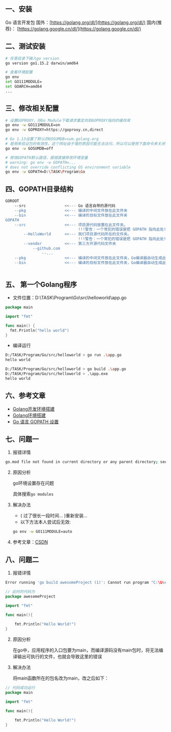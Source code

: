 ## 一、安装

Go 语言开发包
国外：[https://golang.org/dl/](https://golang.org/dl/)
国内(推荐)： [https://golang.google.cn/dl/](https://golang.google.cn/dl/)

## 二、测试安装

```bash
# 任意目录下输入go version
go version go1.15.2 darwin/amd64

# 查看环境配置
go env
set GO111MODULE=
set GOARCH=amd64
...
```

## 三、修改相关配置

```bash
# 设置GOPROXY，将Go Module下载请求重定向到GOPROXY指向的缓存库
go env -w GO111MODULE=on
go env -w GOPROXY=https://goproxy.cn,direct

# Go 1.13设置了默认的GOSUMDB=sum.golang.org
# 是用来验证包的有效性。这个网址由于墙的原因可能无法访问，所以可以使用下面命令来关闭：
go env -w GOSUMDB=off

# 修改GOPATH默认路径，报错直接修改环境变量
# warning: go env -w GOPATH=... 
# does not override conflicting OS environment variable
go env -w GOPATH=D:\TASK\Program\Go
```

## 四、GOPATH目录结构

```bash
GOROOT
	--src                 <<--- Go 语言自带的源代码
	--pkg                 <<--- 编译的中间文件放在此文件夹
	--bin                 <<--- 编译的目标文件放在此文件夹
GOPATH
	--src                 <<--- 项目源代码放置在此文件夹。
	                            !!!警告：一个常犯的错误是把 GOPATH 指向此处!!!
		--HelloWorld      <<--- 我们项目源代码所在的文件夹。
		                        !!!警告：一个常犯的错误是把 GOPATH 指向此处!!!
		--vendor          <<--- 第三方开源代码文件夹
			--github.com
				--...
	--pkg                 <<--- 编译的中间文件放在此文件夹，Go编译器自动生成此文件夹
	--bin                 <<--- 编译的目标文件放在此文件夹，Go编译器自动生成此文件夹
	
```

## 五、 第一个Golang程序

-   文件位置：D:\TASK\Program\Go\src\helloworld\app.go

```go
package main

import "fmt"

func main() {
  fmt.Println("hello world")
}
```

-   编译运行

```bash
D:/TASK/Program/Go/src/helloworld > go run .\app.go
hello world

D:/TASK/Program/Go/src/helloworld > go build .\app.go
D:/TASK/Program/Go/src/helloworld > .\app.exe
hello world
```

## 六、参考文章

-   [Golang开发环境搭建](https://zhuanlan.zhihu.com/p/299095514)
-   [Golang环境搭建](https://www.cnblogs.com/leokale-zz/p/14651078.html)
-   [Go 语言 GOPATH 设置](https://blog.csdn.net/quicmous/article/details/80360126)

## 七、问题一

1.   报错详情

```bash
go.mod file not found in current directory or any parent directory; see 'go help modules'
```

2.   原因分析

     go环境设置存在问题
     
     具体搜索`go modules`
     
3.   解决办法

     -   ( 过了很长一段时间... )重新安装...
     -   以下方法本人尝试后无效:

     ```bash
     go env -w GO111MODULE=auto
     ```

4.   参考文章：[CSDN](https://blog.csdn.net/weixin_40179091/article/details/117163598)

## 八、问题二

1.   报错详情

```go
Error running 'go build awesomeProject (1)': Cannot run program "C:\Users\erbin\AppData\Local\Temp\___go_build_awesomeProject__1_.exe" (in directory "G:\Language Proctice\Goworks\src\awesomeProject"): CreateProcess error=216, 该版本的 %1 与你运行的 Windows 版本不兼容。请查看计算机的系统信息，然后联系软件发布者。
```

```go
// 此时的代码为
package awesomeProject

import "fmt"

func main(){
     
	fmt.Println("Hello World!")
}
```

2.   原因分析

     在go中，应用程序的入口包要为main，而编译源码没有main包时，将无法编译输出可执行的文件，也就会导致这里的错误

3.   解决办法

     将main函数所在的包名改为main，改之后如下：

```go
// 代码成功运行
package main

import "fmt"

func main(){
     
	fmt.Println("Hello World!")
}
```

